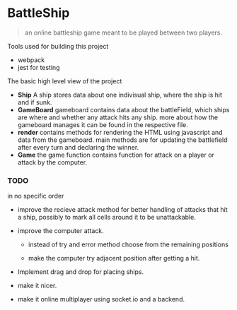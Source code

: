 # BattleShip

> an online battleship game meant to be played between two players.

Tools used for building this project

- webpack
- jest for testing

The basic high level view of the project

- **Ship** A ship stores data about one indivisual ship, where the ship is hit and if sunk.
- **GameBoard** gameboard contains data about the battleField, which ships are where and whether any attack hits any ship. more about how the gameboard manages it can be found in the respective file.
- **render** contains methods for rendering the HTML using javascript and data from the gameboard. main methods are for updating the battlefield after every turn and declaring the winner.
- **Game** the game function contains function for attack on a player or attack by the computer.

### TODO

in no specific order

- improve the recieve attack method for better handling of attacks that hit a ship, possibly to mark all cells around it to be unattackable.

- improve the computer attack.

  - instead of try and error method choose from the remaining positions

  - make the computer try adjacent position after getting a hit.

- Implement drag and drop for placing ships.

- make it nicer.

- make it online multiplayer using socket.io and a backend.
